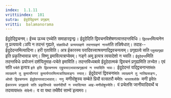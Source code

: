 ```yaml
---
index:  1.1.11
vrittiindex:  101
sutra:  ईदूदेद्द्विचनं प्रगृह्यम्
vritti:  balamanorama 
---
```


ईदूदेद्द्विचनम्। ईच्च ऊच्च एच्चेति समाहारद्वन्द्वः। ईदूदेदिति द्विवचनविशेषणत्वात्तदन्तविधिः। `द्विवचन`मित्यनेन तु प्रत्ययत्वे।ञपि न तदन्तं गृह्यते, `संज्ञाविधौ प्रत्ययग्रहणे तदन्तग्रहणं नास्ती`ति तन्निषेधात्। तदाह--ईदूदेदन्तमित्यादिना। हरी एताविति। अत्र ईकारस्य परादिवत्त्वाश्रयणाद्द्विवचनत्वम्। प्रगृह्यत्वे सति `प्लुतप्रगृह्या` इति प्रकृतिभावान्न यण्। विष्णू इमावित्यत्राप्येवम्। गङ्गे अमू इत्यत्र त्वयादेशो न भवति। `ईदूदेदन्त`मिति तदन्तविधेः प्रयोजनं दर्शयितुमाह-पचेते इमाविति। तदन्तविध्यबावे ईदूदेदात्मकं द्विवचनं प्रगृह्यमिति लभ्येत। एवं सति `पचेते` इत्यत्र `इते इति द्विवचनस्य एद्रूपत्वाऽभावात्प्रगृह्यत्वं न स्यादिति भावः। `ईदूदेदन्तं यद्द्विचनान्त`मिति व्याख्याने तु कुमार्योरगारं कुमार्यगारमित्यत्रातिप्रसङ्गः स्यात्। `ईदूदेदन्तं द्विवचन`मिति व्याख्याने तु नातिप्रसङ्गः, ओसो द्विवचनस्य ईदूदेदन्तत्वाऽभावात्। ननु `मणीवोष्ट्रस्य सम्बेते प्रियौ वत्सतरौ ममे`ति भारतश्लोके `मणी इवे`ति ईकारस्य प्रगृह्यत्वे सति प्रकृतिभावे सवर्णदीर्घो न स्यादित्यत आह-मणीवोष्ट्रस्येति। `वं प्रचेतसि जानीयादिवार्थे च तदव्यय`मिति मेदिनी। `व वा यथा तथैवैवं साम्ये`इत्यमरः।

